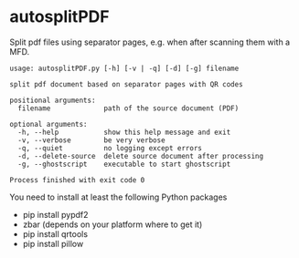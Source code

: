 # autosplitPDF
Split pdf files using separator pages, e.g. when after scanning them with a MFD.

```
usage: autosplitPDF.py [-h] [-v | -q] [-d] [-g] filename

split pdf document based on separator pages with QR codes

positional arguments:
  filename             path of the source document (PDF)

optional arguments:
  -h, --help           show this help message and exit
  -v, --verbose        be very verbose
  -q, --quiet          no logging except errors
  -d, --delete-source  delete source document after processing
  -g, --ghostscript    executable to start ghostscript

Process finished with exit code 0
```

You need to install at least the following Python packages

  * pip install pypdf2
  * zbar (depends on your platform where to get it)
  * pip install qrtools
  * pip install pillow